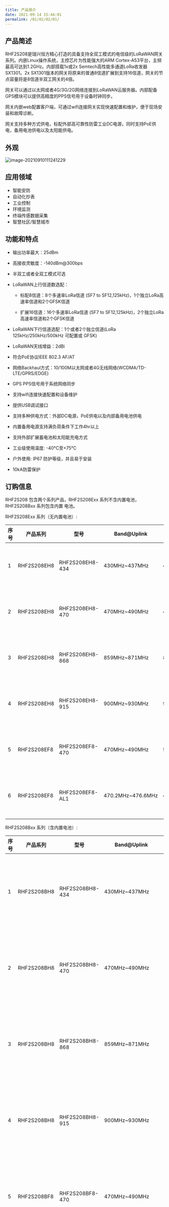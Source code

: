 ```yaml
---
title: 产品简介
date: 2021-09-14 15:44:01
permalink: /01/02/02/01/
---
```

## 产品简述

RHF2S208是瑞兴恒方精心打造的具备支持全双工模式的电信级的LoRaWAN网关系列。内嵌Linux操作系统，主控芯片为性能强大的ARM Cortex-A53平台，主频最高可达到1.2GHz。内部搭载1x或2x Semtech高性能多通道LoRa收发器SX1301。2x SX1301版本的网关将原来的普通8信道扩展到支持16信道，网关的节点容量将是8信道半双工网关的4倍。

网关可以通过以太网或者4G/3G/2G网络连接到LoRaWAN云服务器。内部配备GPS模块可以提供高精度的PPS信号用于设备时钟同步。

网关内嵌web配置客户端，可通过wifi连接网关实现快速配置和维护，便于现场安装和故障诊断。

网关支持多种方式供电，标配外部高可靠性防雷工业DC电源，同时支持PoE供电，备用电池供电以及太阳能供电。

## 外观

![image-20210910111241229](https://risinghf-wiki.oss-cn-shenzhen.aliyuncs.com/upload/img/20ae05a4c15ac208aef9aea4a2e6de3c.png)

## 应用领域

- 智能安防
- 自动化抄表
- 工业控制
- 环境监测
- 终端传感数据采集
- 智慧社区/智慧城市

## 功能和特点

- 输出功率最大：25dBm
- 高接收灵敏度：-140dBm@300bps
- 半双工或者全双工模式可选
- LoRaWAN上行信道数选配：

  -   标配8信道：8个多速率LoRa信道 (SF7 to SF12,125kHz)，1个独立LoRa高速率信道和2个GFSK信道

  -   扩展16信道：16个多速率LoRa信道 (SF7 to SF12,125kHz)，2个独立LoRa高速率信道和2个GFSK信道
- LoRaWAN下行信道选配：1个或者2个独立信道(LoRa 125kHz/250kHz/500kHz 可配置或 GFSK)
- LoRaWAN天线增益：2dBi
- 符合PoE协议IEEE 802.3 AF/AT

- 网络Backhaul方式：10/100M以太网或者4G无线网络(WCDMA/TD-LTE/GPRS/EDGE)

- GPS PPS信号用于系统网络同步

- 支持wifi连接快速配置和设备维护

- 提供USB调试接口

- 支持多种供电方式：外部DC电源，PoE供电以及内部备用电池供电

- 内置备用电源支持满负荷条件下工作4hr以上

- 支持外部扩展蓄电池和太阳能充电方式

- 工业级使用温度: -40°C至+75°C

- 户外使用: IP67 防护等级，并且易于安装

- 10kA防雷保护

## 订购信息

RHF2S208 包含两个系列产品，RHF2S208Exx 系列不含内置电池，RHF2S208Bxx 系列包含内置 电池。

RHF2S208Exx 系列（无内置电池）:

| 序号 | 产品系列    | 型号            | Band@Uplink       | Band@Downlink     | 规格         |
| ---- | ----------- | --------------- | ----------------- | ----------------- | ------------ |
| 1    | RHF2S208EH8 | RHF2S208EH8-434 | 430MHz~437MHz     | 430MHz~437MHz     | 8通道/半双工 |
| 2    | RHF2S208EH8 | RHF2S208EH8-470 | 470MHz~490MHz     | 470MHz~510MHz     | 8通道/半双工 |
| 3    | RHF2S208EH8 | RHF2S208EH8-868 | 859MHz~871MHz     | 859MHz~871MHz     | 8通道/半双工 |
| 4    | RHF2S208EH8 | RHF2S208EH8-915 | 900MHz~930MHz     | 900MHz~930MHz     | 8通道/半双工 |
| 5    | RHF2S208EF8 | RHF2S208EF8-470 | 470MHz~490MHz     | 500MHz~510MHz     | 8通道/全双工 |
| 6    | RHF2S208EF8 | RHF2S208EF8-AL1 | 470.2MHz~476.6MHz | 483.8MHz~490.2MHz | 8通道/全双工 |

RHF2S208Bxx 系列（含内置电池）:

| 序号 | 产品系列    | 型号            | Band@Uplink       | Band@Downlink     | 规格                     |
| ---- | ----------- | --------------- | ----------------- | ----------------- | ------------------------ |
| 1    | RHF2S208BH8 | RHF2S208BH8-434 | 430MHz~437MHz     | 430MHz~437MHz     | 8通道/半双工<br>内置电池 |
| 2    | RHF2S208BH8 | RHF2S208BH8-470 | 470MHz~490MHz     | 470MHz~510MHz     | 8通道/半双工<br>内置电池 |
| 3    | RHF2S208BH8 | RHF2S208BH8-868 | 859MHz~871MHz     | 859MHz~871MHz     | 8通道/半双工<br>内置电池 |
| 4    | RHF2S208BH8 | RHF2S208BH8-915 | 900MHz~930MHz     | 900MHz~930MHz     | 8通道/半双工<br>内置电池 |
| 5    | RHF2S208BF8 | RHF2S208BF8-470 | 470MHz~490MHz     | 500MHz~510MHz     | 8通道/全双工<br>内置电池 |
| 6    | RHF2S208BF8 | RHF2S208BF8-AL1 | 470.2MHz~476.6MHz | 483.8MHz~490.2MHz | 8通道/全双工<br>内置电池 |

## 联系方式

联系 salescn@risinghf.com 获取更多订购信息。







